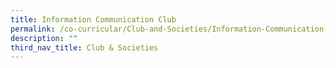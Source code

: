 ```yaml
---
title: Information Communication Club
permalink: /co-curricular/Club-and-Societies/Information-Communication-Club/
description: ""
third_nav_title: Club & Societies
---
```

